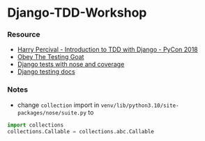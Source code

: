 # Django-TDD-Workshop


### Resource
- [Harry Percival - Introduction to TDD with Django - PyCon 2018](https://www.youtube.com/watch?v=_rLPDxpXIFc&list=PLE-U1jn4wS02YkS4uHmGEbwUdaWTWG4Uv)
- [Obey The Testing Goat](https://www.obeythetestinggoat.com/)
- [Django tests with nose and coverage](https://medium.com/@Zaccc123/django-tests-with-nose-and-coverage-dff5d3633b4b)
- [Django testing docs](https://django-testing-docs.readthedocs.io/en/latest/coverage.html#coverage-reports)

### Notes

- change `collection` import in `venv/lib/python3.10/site-packages/nose/suite.py` to
```py
import collections
collections.Callable = collections.abc.Callable
```